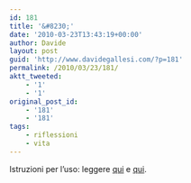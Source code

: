 ```yaml
---
id: 181
title: '&#8230;'
date: '2010-03-23T13:43:19+00:00'
author: Davide
layout: post
guid: 'http://www.davidegallesi.com/?p=181'
permalink: /2010/03/23/181/
aktt_tweeted:
    - '1'
    - '1'
original_post_id:
    - '181'
    - '181'
tags:
    - riflessioni
    - vita
---
```


Istruzioni per l’uso: leggere [qui](http://www.mantellini.it/?p=7803) e [qui](http://www.lastampa.it/_web/cmstp/tmplRubriche/editoriali/hrubrica.asp?ID_blog=41).